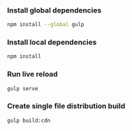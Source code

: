 ### Install global dependencies

```bash
npm install --global gulp
```

### Install local dependencies

```bash
npm install
```

### Run live reload

```bash
gulp serve
```

### Create single file distribution build

```bash
gulp build:cdn
```